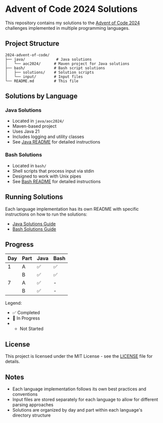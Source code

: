 # Advent of Code 2024 Solutions

This repository contains my solutions to the [Advent of Code 2024](https://adventofcode.com/2024) challenges implemented in multiple programming languages.

## Project Structure

```
2024-advent-of-code/
├── java/              # Java solutions
│   └── aoc2024/      # Maven project for Java solutions
├── bash/             # Bash script solutions
│   ├── solutions/    # Solution scripts
│   └── input/        # Input files
└── README.md         # This file
```

## Solutions by Language

### Java Solutions
- Located in `java/aoc2024/`
- Maven-based project
- Uses Java 21
- Includes logging and utility classes
- See [Java README](java/aoc2024/README.md) for detailed instructions

### Bash Solutions
- Located in `bash/`
- Shell scripts that process input via stdin
- Designed to work with Unix pipes
- See [Bash README](bash/README.md) for detailed instructions

## Running Solutions

Each language implementation has its own README with specific instructions on how to run the solutions:

- [Java Solutions Guide](java/aoc2024/README.md)
- [Bash Solutions Guide](bash/README.md)

## Progress

| Day | Part | Java | Bash |
|-----|------|------|------|
| 1   | A    | ✅   | ✅   |
|     | B    | ✅   | ✅   |
| 7   | A    | ✅   | -    |
|     | B    | ✅   | -    |

Legend:
- ✅ Completed
- 🚧 In Progress
- - Not Started

## License

This project is licensed under the MIT License - see the [LICENSE](LICENSE) file for details.

## Notes

- Each language implementation follows its own best practices and conventions
- Input files are stored separately for each language to allow for different parsing approaches
- Solutions are organized by day and part within each language's directory structure
